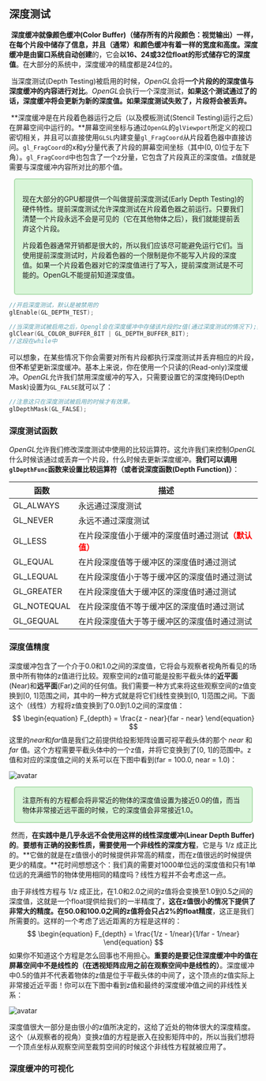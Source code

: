 ## 深度测试

​		**深度缓冲就像颜色缓冲(Color Buffer)（储存所有的片段颜色：视觉输出）一样，在每个片段中储存了信息，并且（通常）和颜色缓冲有着一样的宽度和高度。**深度缓冲是由**窗口系统自动创建**的，它会**以16、24或32位float的形式储存它的深度值**。在大部分的系统中，深度缓冲的精度都是24位的。

​		当深度测试(Depth Testing)被启用的时候，*OpenGL*会将**一个片段的的深度值与深度缓冲的内容进行对比**。*OpenGL*会执行一个深度测试，**如果这个测试通过了的话，深度缓冲将会更新为新的深度值。如果深度测试失败了，片段将会被丢弃。**

​		**深度缓冲是在片段着色器运行之后（以及模板测试(Stencil Testing)运行之后）在屏幕空间中运行的。**屏幕空间坐标与通过`OpenGL`的`glViewport`所定义的视口密切相关，并且可以直接使用`GLSL`内建变量`gl_FragCoord`从片段着色器中直接访问。`gl_FragCoord`的x和y分量代表了片段的屏幕空间坐标（其中(0, 0)位于左下角）。`gl_FragCoord`中也包含了一个z分量，它包含了片段真正的深度值。z值就是需要与深度缓冲内容所对比的那个值。

<div style="border:2px solid #AFDFAF;background-color:#D8F5D8;border-radius:5px;margin:10px;padding:15px">
    <p>
    现在大部分的GPU都提供一个叫做提前深度测试(Early Depth Testing)的硬件特性。提前深度测试允许深度测试在片段着色器之前运行。只要我们清楚一个片段永远不会是可见的（它在其他物体之后），我们就能提前丢弃这个片段。
    </p><p>
    片段着色器通常开销都是很大的，所以我们应该尽可能避免运行它们。当使用提前深度测试时，片段着色器的一个限制是你不能写入片段的深度值。如果一个片段着色器对它的深度值进行了写入，提前深度测试是不可能的。OpenGL不能提前知道深度值。
    </p></div>

```c++
//开启深度测试，默认是被禁用的
glEnable(GL_DEPTH_TEST);

//当深度测试被启用之后，Opengl会在深度缓冲中存储该片段的z值(通过深度测试的情况下);如果未通过深度测试，就会被丢弃。而且需要记得，在每次迭代渲染的之前，需要将上一次的深度缓冲清除，否则就会继续使用上一次缓冲的深度值
glClear(GL_COLOR_BUFFER_BIT | GL_DEPTH_BUFFER_BIT);
//这段在while中
```

​		可以想象，在某些情况下你会需要对所有片段都执行深度测试并丢弃相应的片段，但**不**希望更新深度缓冲。基本上来说，你在使用一个只读的(Read-only)深度缓冲。*OpenGL*允许我们禁用深度缓冲的写入，只需要设置它的深度掩码(Depth Mask)设置为`GL_FALSE`就可以了：

```c++
//注意这只在深度测试被启用的时候才有效果。
glDepthMask(GL_FALSE);
```

### 深度测试函数

*OpenGL*允许我们修改深度测试中使用的比较运算符。这允许我们来控制*OpenGL*什么时候该通过或丢弃一个片段，什么时候去更新深度缓冲。**我们可以调用`glDepthFunc`函数来设置比较运算符（或者说深度函数(Depth Function)）**：

| 函数        | 描述                                                         |
| ----------- | ------------------------------------------------------------ |
| GL_ALWAYS   | 永远通过深度测试                                             |
| GL_NEVER    | 永远不通过深度测试                                           |
| GL_LESS     | 在片段深度值小于缓冲的深度值时通过测试<font style="color:red;font-weight:bolder">（默认值）</font> |
| GL_EQUAL    | 在片段深度值等于缓冲区的深度值时通过测试                     |
| GL_LEQUAL   | 在片段深度值小于等于缓冲区的深度值时通过测试                 |
| GL_GREATER  | 在片段深度值大于缓冲区的深度值时通过测试                     |
| GL_NOTEQUAL | 在片段深度值不等于缓冲区的深度值时通过测试                   |
| GL_GEQUAL   | 在片段深度值大于等于缓冲区的深度值时通过测试                 |

### 深度值精度

​		深度缓冲包含了一个介于0.0和1.0之间的深度值，它将会与观察者视角所看见的场景中所有物体的z值进行比较。观察空间的z值可能是投影平截头体的**近平面**(Near)和**远平面**(Far)之间的任何值。我们需要一种方式来将这些观察空间的z值变换到[0, 1]范围之间，其中的一种方式就是将它们线性变换到[0, 1]范围之间。下面这个（线性）方程将z值变换到了0.0到1.0之间的深度值：
$$
\begin{equation} F_{depth} = \frac{z - near}{far - near} \end{equation}
$$
​		这里的*near*和*far*值是我们之前提供给投影矩阵设置可视平截头体的那个 *near* 和 *far* 值。这个方程需要平截头体中的一个z值，并将它变换到了[0, 1]的范围中。z值和对应的深度值之间的关系可以在下图中看到(far = 100.0, near = 1.0)：

![avatar](C:\Users\adsionli\Desktop\note\Opengl-learning-note\image\depth_linear_graph.png)

<div style="border:2px solid #AFDFAF;background-color:#D8F5D8;padding:15px;margin:10px;border-radius:5px">注意所有的方程都会将非常近的物体的深度值设置为接近0.0的值，而当物体非常接近远平面的时候，它的深度值会非常接近1.0。</div>

​		然而，**在实践中是几乎永远不会使用这样的线性深度缓冲(Linear Depth Buffer)的**。**要想有正确的投影性质，需要使用一个非线性的深度方程**，它是与 1/z 成正比的。**它做的就是在z值很小的时候提供非常高的精度，而在z值很远的时候提供更少的精度。**花时间想想这个：我们真的需要对1000单位远的深度值和只有1单位远的充满细节的物体使用相同的精度吗？线性方程并不会考虑这一点。

​		由于非线性方程与 1/z 成正比，在1.0和2.0之间的z值将会变换至1.0到0.5之间的深度值，这就是一个float提供给我们的一半精度了，**这在z值很小的情况下提供了非常大的精度。在50.0和100.0之间的z值将会只占2%的float精度**，这正是我们所需要的。这样的一个考虑了远近距离的方程是这样的：
$$
\begin{equation} F_{depth} = \frac{1/z - 1/near}{1/far - 1/near} \end{equation}
$$
​		如果你不知道这个方程是怎么回事也不用担心。**重要的是要记住深度缓冲中的值在屏幕空间中不是线性的（在透视矩阵应用之前在观察空间中是线性的）**。深度缓冲中0.5的值并不代表着物体的z值是位于平截头体的中间了，这个顶点的z值实际上非常接近近平面！你可以在下图中看到z值和最终的深度缓冲值之间的非线性关系：

![avatar](C:\Users\adsionli\Desktop\note\Opengl-learning-note\image\depth_non_linear_graph.png)

​		深度值很大一部分是由很小的z值所决定的，这给了近处的物体很大的深度精度。这个（从观察者的视角）变换z值的方程是嵌入在投影矩阵中的，所以当我们想将一个顶点坐标从观察空间至裁剪空间的时候这个非线性方程就被应用了。

### 深度缓冲的可视化

